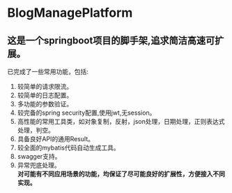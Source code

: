 # BlogManagePlatform  
## 这是一个springboot项目的脚手架,追求简洁高速可扩展。  
已完成了一些常用功能，包括:
1. 较简单的请求限流。
2. 较简单的日志配置。
3. 多功能的参数验证。
4. 较完备的spring security配置,使用jwt,无session。
5. 高性能的常用工具类，如对象复制，反射，json处理，日期处理，正则表达式处理，判空。
6. 具备良好API的通用Result。
7. 较全面的mybatis代码自动生成工具。
8. swagger支持。
9. 异常兜底处理。  
**对可能有不同应用场景的功能，均保证了尽可能良好的扩展性，方便接入不同实现。**  